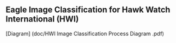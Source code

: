 ## Eagle Image Classification for Hawk Watch International (HWI)

[Diagram] (doc/HWI Image Classification Process Diagram .pdf)